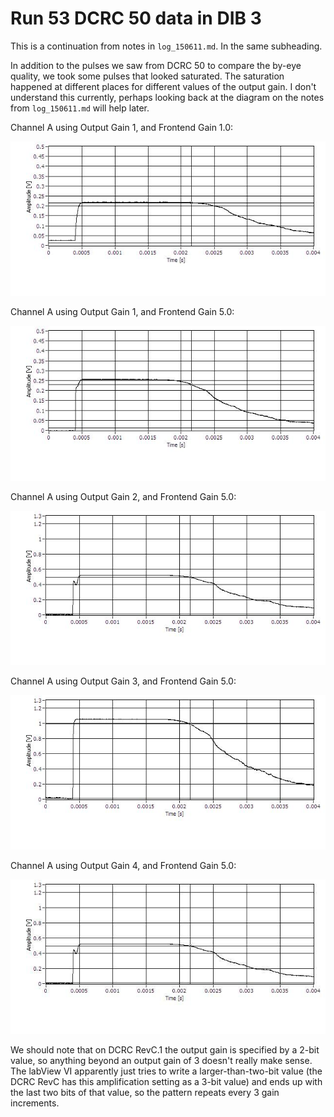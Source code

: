 Run 53 DCRC 50 data in DIB 3
============================

This is a continuation from notes in `log_150611.md`. In the same subheading.

In addition to the pulses we saw from DCRC 50 to compare the by-eye quality, we took some pulses
that looked saturated.  The saturation happened at different places for different values of the
output gain.  I don't understand this currently, perhaps looking back at the diagram on the notes
from `log_150611.md` will help later. 

Channel A using Output Gain 1, and Frontend Gain 1.0:

![Channel A Saturation](figures/DIB3_DCRC_50_PA_FG1_OG1_DOn028_T150_sat.JPG)

Channel A using Output Gain 1, and Frontend Gain 5.0:

![Channel A Saturation](figures/DIB3_DCRC_50_PA_FG5_OG1_DOn028_T250_sat.JPG)

Channel A using Output Gain 2, and Frontend Gain 5.0:

![Channel A Saturation](figures/DIB3_DCRC_50_PA_FG5_OG2_DOn028_T250_sat.JPG)

Channel A using Output Gain 3, and Frontend Gain 5.0:

![Channel A Saturation](figures/DIB3_DCRC_50_PA_FG5_OG3_DOn028_T250_sat.JPG)

Channel A using Output Gain 4, and Frontend Gain 5.0:

![Channel A Saturation](figures/DIB3_DCRC_50_PA_FG5_OG4_DOp028_T250_sat.JPG)

We should note that on DCRC RevC.1 the output gain is specified by a 2-bit value, so anything
beyond an output gain of 3 doesn't really make sense.  The labView VI apparently just tries to
write a larger-than-two-bit value (the DCRC RevC has this amplification setting as a 3-bit value)
and ends up with the last two bits of that value, so the pattern repeats every 3 gain increments. 
